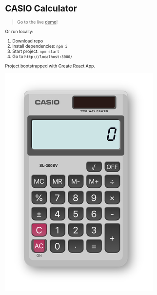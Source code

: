 # CASIO Calculator

> Go to the live [demo](https://lean8086.github.io/casio-calculator/)!

Or run locally:

1. Download repo
2. Install dependencies: `npm i`
3. Start project: `npm start`
4. Go to `http://localhost:3000/`

Project bootstrapped with [Create React App](https://github.com/facebookincubator/create-react-app).

![Screenshot](./screenshot.png)
